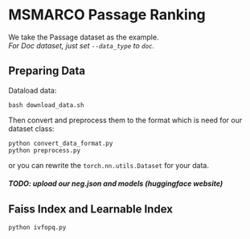 # MSMARCO Passage Ranking
We take the Passage dataset as the example.   
*For Doc dataset, just set `--data_type` to `doc`.*

## Preparing Data
Dataload data:
```
bash download_data.sh
```
Then convert and preprocess them to the format which is need for our dataset class: 
```
python convert_data_format.py
python preprocess.py 
```
 or you can rewrite the `torch.nn.utils.Dataset` for your data.


##### *TODO: upload our neg.json and models (huggingface website)*

## Faiss Index and Learnable Index
```
python ivfopq.py
```